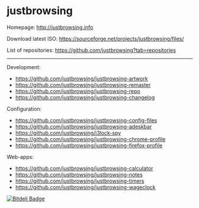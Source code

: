 justbrowsing
============
Homepage: http://justbrowsing.info

Download latest ISO: https://sourceforge.net/projects/justbrowsing/files/

List of repositories: https://github.com/justbrowsing?tab=repositories

-------------------------

Development:
* https://github.com/justbrowsing/justbrowsing-artwork
* https://github.com/justbrowsing/justbrowsing-remaster
* https://github.com/justbrowsing/justbrowsing-repo
* https://github.com/justbrowsing/justbrowsing-changelog

Configuration:
* https://github.com/justbrowsing/justbrowsing-config-files
* https://github.com/justbrowsing/justbrowsing-adeskbar
* https://github.com/justbrowsing/i3lock-spy
* https://github.com/justbrowsing/justbrowsing-chrome-profile
* https://github.com/justbrowsing/justbrowsing-firefox-profile

Web-apps:
* https://github.com/justbrowsing/justbrowsing-calculator
* https://github.com/justbrowsing/justbrowsing-notes
* https://github.com/justbrowsing/justbrowsing-timers
* https://github.com/justbrowsing/justbrowsing-wageclock

[![Bitdeli Badge](https://d2weczhvl823v0.cloudfront.net/justbrowsing/justbrowsing/trend.png)](https://bitdeli.com/free "Bitdeli Badge")
